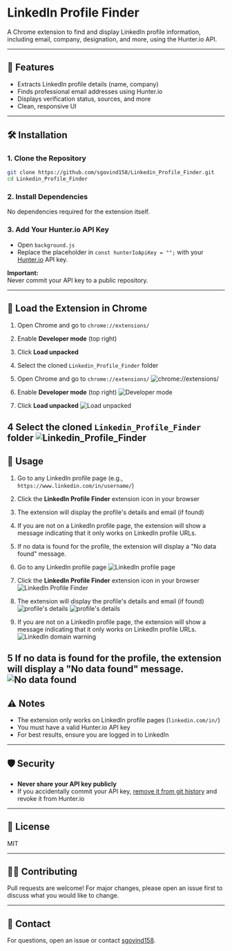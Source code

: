 # LinkedIn Profile Finder

A Chrome extension to find and display LinkedIn profile information, including email, company, designation, and more, using the Hunter.io API.

---

## 🚀 Features

- Extracts LinkedIn profile details (name, company)
- Finds professional email addresses using Hunter.io
- Displays verification status, sources, and more
- Clean, responsive UI

---

## 🛠️ Installation

### 1. Clone the Repository

```sh
git clone https://github.com/sgovind158/Linkedin_Profile_Finder.git
cd Linkedin_Profile_Finder
```

### 2. Install Dependencies

No dependencies required for the extension itself.  


### 3. Add Your Hunter.io API Key

- Open `background.js`
- Replace the placeholder in `const hunterIoApiKey = "";` with your [Hunter.io](https://hunter.io/) API key.

**Important:**  
Never commit your API key to a public repository.

---

## 🧩 Load the Extension in Chrome

1. Open Chrome and go to `chrome://extensions/`
2. Enable **Developer mode** (top right)
3. Click **Load unpacked**
4. Select the cloned `Linkedin_Profile_Finder` folder

1. Open Chrome and go to `chrome://extensions/`
![chrome://extensions/](screenshot/load_ext_img1.png)

2. Enable **Developer mode** (top right)
![Developer mode](screenshot/load_ext_img2.png)

3. Click **Load unpacked**
![Load unpacked](screenshot/load_img3.png)

4 Select the cloned `Linkedin_Profile_Finder` folder
![Linkedin_Profile_Finder](screenshot/load_ext_img4.png)
---

## 📝 Usage

1. Go to any LinkedIn profile page (e.g., `https://www.linkedin.com/in/username/`)
2. Click the **LinkedIn Profile Finder** extension icon in your browser
3. The extension will display the profile's details and email (if found)
4. If you are not on a LinkedIn profile page, the extension will show a message indicating that it only works on LinkedIn profile URLs.
5. If no data is found for the profile, the extension will display a "No data found" message.

1. Go to any LinkedIn profile page
![LinkedIn profile page](screenshot/usage_img1.png)

2. Click the **LinkedIn Profile Finder** extension icon in your browser
![LinkedIn Profile Finder](screenshot/usage_img2.png)

3. The extension will display the profile's details and email (if found)
![profile's details](screenshot/usage_img3.png)
![profile's details](screenshot/usage_img6.png)

4. If you are not on a LinkedIn profile page, the extension will show a message indicating that it only works on LinkedIn profile URLs.
![LinkedIn domain warning](screenshot/usage_img4.png)

5 If no data is found for the profile, the extension will display a "No data found" message.
![No data found](screenshot/usage_img5.png)
---

## ⚠️ Notes

- The extension only works on LinkedIn profile pages (`linkedin.com/in/`)
- You must have a valid Hunter.io API key
- For best results, ensure you are logged in to LinkedIn

---

## 🛡️ Security

- **Never share your API key publicly**
- If you accidentally commit your API key, [remove it from git history](https://docs.github.com/en/authentication/keeping-your-account-and-data-secure/removing-sensitive-data-from-a-repository) and revoke it from Hunter.io

---

## 📄 License

MIT

---

## 🙋‍♂️ Contributing

Pull requests are welcome! For major changes, please open an issue first to discuss what you would like to change.

---

## 📧 Contact

For questions, open an issue or contact [sgovind158](https://github.com/sgovind158).
